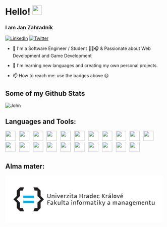 # Hello! <img src="https://raw.githubusercontent.com/iampavangandhi/iampavangandhi/master/gifs/Hi.gif" width="30px" height="30px"></h2>

### I am Jan Zahradník

<a href="https://www.linkedin.com/in/jan-zahradník-782b58184/" target="_blank"><img src="https://img.shields.io/badge/LinkedIn-%230077B5.svg?&style=flat-square&logo=linkedin&logoColor=white" alt="LinkedIn"></a>
<a href="https://twitter.com/Honza_Zahradnik" target="_blank"><img src="https://img.shields.io/badge/-Twitter-1da1f2?style=flat-square&labelColor=1da1f2&logo=twitter&logoColor=white" alt="Twitter"></a>


- 🔭 I'm a Software Engineer / Student 👨‍💻🎧 & Passionate about Web Development and Game Development

- 🌱 I'm learning new languages and creating my own personal projects.

- 📫 How to reach me: use the badges above 😃


## Some of my Github Stats
 <p>
  <img alt=John Gardener's Github Stats" src="https://github-readme-stats.vercel.app/api?username=ocasusMaximus&show_icons=true&theme=dark" />
<!--   <img alt="John Gardener's Most Used Languages" src="https://github-readme-stats.vercel.app/api/top-langs/?username=ocasusMaximus&layout=compact" /> -->
  </p>


## Languages and Tools:
<p align="left" >
<img  height="32" width="32" src="https://cdn.jsdelivr.net/npm/simple-icons@v6/icons/windows.svg" />
 &nbsp;
<img height="32" width="32" src="https://cdn.jsdelivr.net/npm/simple-icons@v6/icons/linux.svg" />
  &nbsp;                                                                                             
<img height="32" width="32" src="https://cdn.jsdelivr.net/npm/simple-icons@v6/icons/ubuntu.svg" />
   &nbsp;                                                                                                
<img height="32" width="32" src="https://cdn.jsdelivr.net/npm/simple-icons@v6/icons/intellijidea.svg" />
    &nbsp;                                                                                                     
<img height="32" width="32" src="https://cdn.jsdelivr.net/npm/simple-icons@v6/icons/visualstudiocode.svg" />    
  &nbsp; 
<img height="32" width="32" src="https://cdn.jsdelivr.net/npm/simple-icons@v6/icons/html5.svg" />  
  &nbsp; 
<img height="32" width="32" src="https://cdn.jsdelivr.net/npm/simple-icons@v6/icons/css3.svg" />  
  &nbsp;                                                                                            
 <img height="32" width="32" src="https://cdn.jsdelivr.net/npm/simple-icons@v6/icons/javascript.svg" />
  &nbsp;  
  <img height="32" width="32" src="https://cdn.jsdelivr.net/npm/simple-icons@v6/icons/typescript.svg" />
&nbsp;  
<img height="32" width="32" src="https://cdn.jsdelivr.net/npm/simple-icons@v6/icons/jest.svg" />                                                                               
  &nbsp;  
<img height="32" width="32" src="https://cdn.jsdelivr.net/npm/simple-icons@v6/icons/react.svg" />                                                            
  &nbsp;  
 <img height="32" width="32" src="https://cdn.jsdelivr.net/npm/simple-icons@v6/icons/nodedotjs.svg" />
  &nbsp;  
<img height="32" width="32" src="https://cdn.jsdelivr.net/npm/simple-icons@v6/icons/mongodb.svg" />                                                                             
  &nbsp;                                                                                                
 <img height="32" width="32" src="https://cdn.jsdelivr.net/npm/simple-icons@v6/icons/flutter.svg" />
  &nbsp;  
  <img height="32" width="32" src="https://cdn.jsdelivr.net/npm/simple-icons@v6/icons/dart.svg" />
  &nbsp;  
<img height="32" width="32" src="https://cdn.jsdelivr.net/npm/simple-icons@v6/icons/docker.svg" />          
  &nbsp;  
  <img height="32" width="32" src="https://cdn.jsdelivr.net/npm/simple-icons@v6/icons/java.svg" />
  &nbsp;  
 <img height="32" width="32" src="https://cdn.jsdelivr.net/npm/simple-icons@v6/icons/gradle.svg" />                                                                               
  &nbsp;  
<img height="32" width="32" src="https://cdn.jsdelivr.net/npm/simple-icons@v6/icons/kotlin.svg" />
                                                                          &nbsp;  
<img height="32" width="32" src="https://cdn.jsdelivr.net/npm/simple-icons@v6/icons/csharp.svg" /> 
  &nbsp;  
<img height="32" width="32" src="https://cdn.jsdelivr.net/npm/simple-icons@v6/icons/unity.svg" />


<!--  <img src="https://i.giphy.com/media/IdyAQJVN2kVPNUrojM/200.webp" width="50">
<img src="https://camo.githubusercontent.com/0524ee6badbfa9cef06a76dc8b494d108bc47365/68747470733a2f2f692e67696665722e636f6d2f6f726967696e2f64622f64623363623235386539626262373863353835316130303037343265353436385f773230302e676966" width="50">
<img src="https://dashboard.snapcraft.io/site_media/appmedia/2017/11/icon_CE_256_2Qe5uEl.png" width="50">
<img src="https://cdn.app.compendium.com/uploads/user/e7c690e8-6ff9-102a-ac6d-e4aebca50425/f4a5b21d-66fa-4885-92bf-c4e81c06d916/Image/e5eee315a17de0d7f56117077eb71fa9/mongo.png" width="50">
<img src="https://media3.giphy.com/media/kdFc8fubgS31b8DsVu/giphy.webp" width="50">
<img src="https://i.giphy.com/media/eNAsjO55tPbgaor7ma/200w.webp" width="50">
<img src="https://www.vectorlogo.zone/logos/flutterio/flutterio-icon.svg" width="50">
<img src="https://media3.giphy.com/media/ln7z2eWriiQAllfVcn/200w.webp" width="50">
<img src="https://upload.wikimedia.org/wikipedia/commons/thumb/4/4c/Typescript_logo_2020.svg/1200px-Typescript_logo_2020.svg.png" width="50">
<img src="https://www.logigroup.ma/images/modules/technologies/dev/developpement_java_maroc.gif" width="100">
<img src="https://programmersought.com/images/897/7fa5e03ded9c3286bff2a5f1f773ab51.gif" width="50">
<img src="https://mir-s3-cdn-cf.behance.net/project_modules/max_1200/622ca052071761.59034e74abb36.gif" width="50">
<img src="https://upload.wikimedia.org/wikipedia/commons/thumb/3/36/Groovy-logo.svg/445px-Groovy-logo.svg.png" width="100"> -->
</p>

## Alma mater:
<img alt="Bachelor Degree" src="https://raw.githubusercontent.com/ocasusMaximus/ocasusMaximus/master/school.png" width="500"/> 




